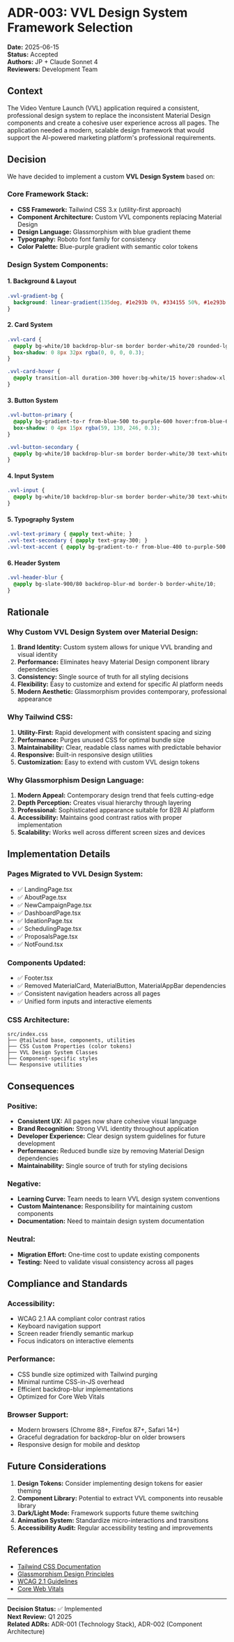 # ADR-003: VVL Design System Framework Selection

**Date:** 2025-06-15  
**Status:** Accepted  
**Authors:** JP + Claude Sonnet 4  
**Reviewers:** Development Team  

## Context

The Video Venture Launch (VVL) application required a consistent, professional design system to replace the inconsistent Material Design components and create a cohesive user experience across all pages. The application needed a modern, scalable design framework that would support the AI-powered marketing platform's professional requirements.

## Decision

We have decided to implement a custom **VVL Design System** based on:

### Core Framework Stack:
- **CSS Framework:** Tailwind CSS 3.x (utility-first approach)
- **Component Architecture:** Custom VVL components replacing Material Design
- **Design Language:** Glassmorphism with blue gradient theme
- **Typography:** Roboto font family for consistency
- **Color Palette:** Blue-purple gradient with semantic color tokens

### Design System Components:

#### 1. **Background & Layout**
```css
.vvl-gradient-bg {
  background: linear-gradient(135deg, #1e293b 0%, #334155 50%, #1e293b 100%);
}
```

#### 2. **Card System**
```css
.vvl-card {
  @apply bg-white/10 backdrop-blur-sm border border-white/20 rounded-lg shadow-lg;
  box-shadow: 0 8px 32px rgba(0, 0, 0, 0.3);
}

.vvl-card-hover {
  @apply transition-all duration-300 hover:bg-white/15 hover:shadow-xl;
}
```

#### 3. **Button System**
```css
.vvl-button-primary {
  @apply bg-gradient-to-r from-blue-500 to-purple-600 hover:from-blue-600 hover:to-purple-700 text-white font-medium px-6 py-3 rounded-lg transition-all duration-200;
  box-shadow: 0 4px 15px rgba(59, 130, 246, 0.3);
}

.vvl-button-secondary {
  @apply bg-white/10 backdrop-blur-sm border border-white/30 text-white hover:bg-white/20 font-medium px-6 py-3 rounded-lg transition-all duration-200;
}
```

#### 4. **Input System**
```css
.vvl-input {
  @apply bg-white/10 backdrop-blur-sm border border-white/30 text-white placeholder-gray-300 rounded-lg px-4 py-3 focus:border-blue-400 focus:ring-2 focus:ring-blue-400/20 transition-all duration-200;
}
```

#### 5. **Typography System**
```css
.vvl-text-primary { @apply text-white; }
.vvl-text-secondary { @apply text-gray-300; }
.vvl-text-accent { @apply bg-gradient-to-r from-blue-400 to-purple-500 bg-clip-text text-transparent; }
```

#### 6. **Header System**
```css
.vvl-header-blur {
  @apply bg-slate-900/80 backdrop-blur-md border-b border-white/10;
}
```

## Rationale

### Why Custom VVL Design System over Material Design:

1. **Brand Identity:** Custom system allows for unique VVL branding and visual identity
2. **Performance:** Eliminates heavy Material Design component library dependencies
3. **Consistency:** Single source of truth for all styling decisions
4. **Flexibility:** Easy to customize and extend for specific AI platform needs
5. **Modern Aesthetic:** Glassmorphism provides contemporary, professional appearance

### Why Tailwind CSS:

1. **Utility-First:** Rapid development with consistent spacing and sizing
2. **Performance:** Purges unused CSS for optimal bundle size
3. **Maintainability:** Clear, readable class names with predictable behavior
4. **Responsive:** Built-in responsive design utilities
5. **Customization:** Easy to extend with custom VVL design tokens

### Why Glassmorphism Design Language:

1. **Modern Appeal:** Contemporary design trend that feels cutting-edge
2. **Depth Perception:** Creates visual hierarchy through layering
3. **Professional:** Sophisticated appearance suitable for B2B AI platform
4. **Accessibility:** Maintains good contrast ratios with proper implementation
5. **Scalability:** Works well across different screen sizes and devices

## Implementation Details

### Pages Migrated to VVL Design System:
- ✅ LandingPage.tsx
- ✅ AboutPage.tsx  
- ✅ NewCampaignPage.tsx
- ✅ DashboardPage.tsx
- ✅ IdeationPage.tsx
- ✅ SchedulingPage.tsx
- ✅ ProposalsPage.tsx
- ✅ NotFound.tsx

### Components Updated:
- ✅ Footer.tsx
- ✅ Removed MaterialCard, MaterialButton, MaterialAppBar dependencies
- ✅ Consistent navigation headers across all pages
- ✅ Unified form inputs and interactive elements

### CSS Architecture:
```
src/index.css
├── @tailwind base, components, utilities
├── CSS Custom Properties (color tokens)
├── VVL Design System Classes
├── Component-specific styles
└── Responsive utilities
```

## Consequences

### Positive:
- **Consistent UX:** All pages now share cohesive visual language
- **Brand Recognition:** Strong VVL identity throughout application
- **Developer Experience:** Clear design system guidelines for future development
- **Performance:** Reduced bundle size by removing Material Design dependencies
- **Maintainability:** Single source of truth for styling decisions

### Negative:
- **Learning Curve:** Team needs to learn VVL design system conventions
- **Custom Maintenance:** Responsibility for maintaining custom components
- **Documentation:** Need to maintain design system documentation

### Neutral:
- **Migration Effort:** One-time cost to update existing components
- **Testing:** Need to validate visual consistency across all pages

## Compliance and Standards

### Accessibility:
- WCAG 2.1 AA compliant color contrast ratios
- Keyboard navigation support
- Screen reader friendly semantic markup
- Focus indicators on interactive elements

### Performance:
- CSS bundle size optimized with Tailwind purging
- Minimal runtime CSS-in-JS overhead
- Efficient backdrop-blur implementations
- Optimized for Core Web Vitals

### Browser Support:
- Modern browsers (Chrome 88+, Firefox 87+, Safari 14+)
- Graceful degradation for backdrop-blur on older browsers
- Responsive design for mobile and desktop

## Future Considerations

1. **Design Tokens:** Consider implementing design tokens for easier theming
2. **Component Library:** Potential to extract VVL components into reusable library
3. **Dark/Light Mode:** Framework supports future theme switching
4. **Animation System:** Standardize micro-interactions and transitions
5. **Accessibility Audit:** Regular accessibility testing and improvements

## References

- [Tailwind CSS Documentation](https://tailwindcss.com/docs)
- [Glassmorphism Design Principles](https://uxdesign.cc/glassmorphism-in-user-interfaces-1f39bb1308c9)
- [WCAG 2.1 Guidelines](https://www.w3.org/WAI/WCAG21/quickref/)
- [Core Web Vitals](https://web.dev/vitals/)

---

**Decision Status:** ✅ Implemented  
**Next Review:** Q1 2025  
**Related ADRs:** ADR-001 (Technology Stack), ADR-002 (Component Architecture) 
